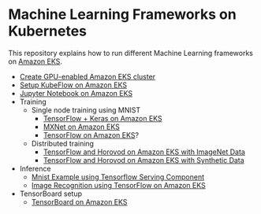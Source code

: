 # Machine Learning Frameworks on Kubernetes

This repository explains how to run different Machine Learning frameworks on [Amazon EKS](https://aws.amazon.com/eks).

- [Create GPU-enabled Amazon EKS cluster](eks-gpu.md)
- [Setup KubeFlow on Amazon EKS](kubeflow.md)
- [Jupyter Notebook on Amazon EKS](jupyterhub.md)
- Training
  - Single node training using MNIST
    - [TensorFlow + Keras on Amazon EKS](tensorflow-keras.md)
    - [MXNet on Amazon EKS](mxnet.md)  
    - [TensorFlow on Amazon EKS](tensorflow.md)?
  - Distributed training
    - [TensorFlow and Horovod on Amazon EKS with ImageNet Data](tensorflow-horovod-imagenet.md)
    - [TensorFlow and Horovod on Amazon EKS with Synthetic Data](tensorflow-horovod-synthetic.md)
- Inference
  - [Mnist Example using Tensorflow Serving Component](tensorflow-inference-kubeflow.md)
  - [Image Recognition using TensorFlow on Amazon EKS](tensorflow-inference.md)
- TensorBoard setup
  - [TensorBoard on Amazon EKS](tensorboard.md)
